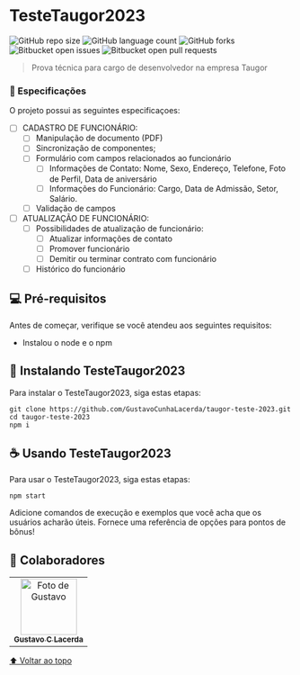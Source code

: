 # TesteTaugor2023

<!---Esses são exemplos. Veja https://shields.io para outras pessoas ou para personalizar este conjunto de escudos. Você pode querer incluir dependências, status do projeto e informações de licença aqui--->

![GitHub repo size](https://img.shields.io/github/repo-size/GustavoCunhaLacerda/taugor-teste-2023?style=for-the-badge)
![GitHub language count](https://img.shields.io/github/languages/count/GustavoCunhaLacerda/taugor-teste-2023?style=for-the-badge)
![GitHub forks](https://img.shields.io/github/forks/GustavoCunhaLacerda/taugor-teste-2023?style=for-the-badge)
![Bitbucket open issues](https://img.shields.io/bitbucket/issues/GustavoCunhaLacerda/taugor-teste-2023?style=for-the-badge)
![Bitbucket open pull requests](https://img.shields.io/bitbucket/pr-raw/GustavoCunhaLacerda/taugor-teste-2023?style=for-the-badge)

<!-- <img src="exemplo-image.png" alt="exemplo imagem"> -->

> Prova técnica para cargo de desenvolvedor na empresa Taugor

### 📒 Especificações

O projeto possui as seguintes especificaçoes:

- [ ] CADASTRO DE FUNCIONÁRIO:
  - [ ] Manipulação de documento (PDF)
  - [ ] Sincronização de componentes;
  - [ ] Formulário com campos relacionados ao funcionário
    - [ ] Informações de Contato: Nome, Sexo, Endereço, Telefone, Foto de
Perfil, Data de aniversário
    - [ ] Informações do Funcionário: Cargo, Data de Admissão, Setor,
Salário.
  - [ ] Validação de campos

- [ ] ATUALIZAÇÃO DE FUNCIONÁRIO:
  - [ ] Possibilidades de atualização de  funcionário:
    - [ ] Atualizar informações de contato
    - [ ] Promover funcionário
    - [ ] Demitir ou terminar contrato com funcionário
  - [ ] Histórico do funcionário

## 💻 Pré-requisitos

Antes de começar, verifique se você atendeu aos seguintes requisitos:
* Instalou o node e o npm

## 🚀 Instalando TesteTaugor2023

Para instalar o TesteTaugor2023, siga estas etapas:

```
git clone https://github.com/GustavoCunhaLacerda/taugor-teste-2023.git
cd taugor-teste-2023
npm i
```

## ☕ Usando TesteTaugor2023

Para usar o TesteTaugor2023, siga estas etapas:

```
npm start
```

Adicione comandos de execução e exemplos que você acha que os usuários acharão úteis. Fornece uma referência de opções para pontos de bônus!

## 🤝 Colaboradores

<table>
  <tr>
    <td align="center">
      <a href="#">
        <img src="https://avatars.githubusercontent.com/u/48692606?v=4" width="100px;" alt="Foto de Gustavo"/><br>
        <sub>
          <b>Gustavo C Lacerda</b>
        </sub>
      </a>
    </td>
  </tr>
</table>

<!-- ## 📝 Licença -->

<!-- Esse projeto está sob licença. Veja o arquivo [LICENÇA](LICENSE.md) para mais detalhes. -->

[⬆ Voltar ao topo](#nome-do-projeto)<br>